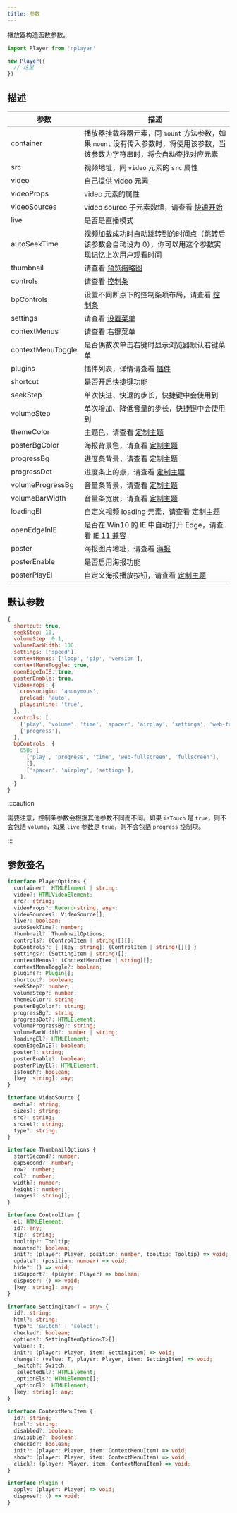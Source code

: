 ```yaml
---
title: 参数
---
```


播放器构造函数参数。

```js
import Player from 'nplayer'

new Player({
  // 这里
})
```

## 描述

| 参数 | 描述 |
| --- | --- |
| container | 播放器挂载容器元素，同 `mount` 方法参数，如果 `mount` 没有传入参数时，将使用该参数，当该参数为字符串时，将会自动查找对应元素 |
| src | 视频地址，同 `video` 元素的 `src` 属性 |
| video | 自己提供 video 元素 |
| videoProps | video 元素的属性 |
| videoSources| video source 子元素数组，请查看 [快速开始](getting-started.md) |
| live| 是否是直播模式 |
| autoSeekTime| 视频加载成功时自动跳转到的时间点（跳转后该参数会自动设为 0），你可以用这个参数实现记忆上次用户观看时间 |
| thumbnail | 请查看 [预览缩略图](thumbnail.md) |
| controls | 请查看 [控制条](control.md) |
| bpControls | 设置不同断点下的控制条项布局，请查看 [控制条](control.md) |
| settings | 请查看 [设置菜单](settings.md) |
| contextMenus | 请查看 [右键菜单](contextmenu.md) |
| contextMenuToggle | 是否偶数次单击右键时显示浏览器默认右键菜单 |
| plugins | 插件列表，详情请查看 [插件](plugin.md) |
| shortcut | 是否开启快捷键功能 |
| seekStep | 单次快进、快退的步长，快捷键中会使用到 |
| volumeStep | 单次增加、降低音量的步长，快捷键中会使用到 |
| themeColor | 主题色，请查看 [定制主题](theme.md) |
| posterBgColor | 海报背景色，请查看 [定制主题](theme.md) |
| progressBg | 进度条背景，请查看 [定制主题](theme.md) |
| progressDot | 进度条上的点，请查看 [定制主题](theme.md) |
| volumeProgressBg | 音量条背景，请查看 [定制主题](theme.md) |
| volumeBarWidth | 音量条宽度，请查看 [定制主题](theme.md) |
| loadingEl | 自定义视频 loading 元素，请查看 [定制主题](theme.md) |
| openEdgeInIE | 是否在 Win10 的 IE 中自动打开 Edge，请查看 [IE 11 兼容](ie11.md) |
| poster | 海报图片地址，请查看 [海报](poster.md) |
| posterEnable | 是否启用海报功能 |
| posterPlayEl | 自定义海报播放按钮，请查看 [定制主题](theme.md) |响应式布局](responsive.md) |

## 默认参数

```js
{
  shortcut: true,
  seekStep: 10,
  volumeStep: 0.1,
  volumeBarWidth: 100,
  settings: ['speed'],
  contextMenus: ['loop', 'pip', 'version'],
  contextMenuToggle: true,
  openEdgeInIE: true,
  posterEnable: true,
  videoProps: {
    crossorigin: 'anonymous',
    preload: 'auto',
    playsinline: 'true',
  },
  controls: [
    ['play', 'volume', 'time', 'spacer', 'airplay', 'settings', 'web-fullscreen', 'fullscreen'],
    ['progress'],
  ],
  bpControls: {
    650: [
      ['play', 'progress', 'time', 'web-fullscreen', 'fullscreen'],
      [],
      ['spacer', 'airplay', 'settings'],
    ],
  }
}
```

:::caution

需要注意，控制条参数会根据其他参数不同而不同。如果 `isTouch` 是 `true`，则不会包括 `volume`，如果 `live` 参数是 `true`，则不会包括 `progress` 控制项。

:::

## 参数签名

```typescript
interface PlayerOptions {
  container?: HTMLElement | string;
  video?: HTMLVideoElement;
  src?: string;
  videoProps?: Record<string, any>;
  videoSources?: VideoSource[];
  live?: boolean;
  autoSeekTime?: number;
  thumbnail?: ThumbnailOptions;
  controls?: (ControlItem | string)[][];
  bpControls?: { [key: string]: (ControlItem | string)[][] }
  settings?: (SettingItem | string)[];
  contextMenus?: (ContextMenuItem | string)[];
  contextMenuToggle?: boolean;
  plugins?: Plugin[];
  shortcut?: boolean;
  seekStep?: number;
  volumeStep?: number;
  themeColor?: string;
  posterBgColor?: string;
  progressBg?: string;
  progressDot?: HTMLElement;
  volumeProgressBg?: string;
  volumeBarWidth?: number | string;
  loadingEl?: HTMLElement;
  openEdgeInIE?: boolean;
  poster?: string;
  posterEnable?: boolean;
  posterPlayEl?: HTMLElement;
  isTouch?: boolean;
  [key: string]: any;
}

interface VideoSource {
  media?: string;
  sizes?: string;
  src?: string;
  srcset?: string;
  type?: string;
}

interface ThumbnailOptions {
  startSecond?: number;
  gapSecond?: number;
  row?: number;
  col?: number;
  width?: number;
  height?: number;
  images?: string[];
}

interface ControlItem {
  el: HTMLElement;
  id?: any;
  tip?: string;
  tooltip?: Tooltip;
  mounted?: boolean;
  init?: (player: Player, position: number, tooltip: Tooltip) => void;
  update?: (position: number) => void;
  hide?: () => void;
  isSupport?: (player: Player) => boolean;
  dispose?: () => void;
  [key: string]: any;
}

interface SettingItem<T = any> {
  id?: string;
  html?: string;
  type?: 'switch' | 'select';
  checked?: boolean;
  options?: SettingItemOption<T>[];
  value?: T;
  init?: (player: Player, item: SettingItem) => void;
  change?: (value: T, player: Player, item: SettingItem) => void;
  _switch?: Switch;
  _selectedEl?: HTMLElement;
  _optionEls?: HTMLElement[];
  _optionEl?: HTMLElement;
  [key: string]: any;
}

interface ContextMenuItem {
  id?: string;
  html?: string;
  disabled?: boolean;
  invisible?: boolean;
  checked?: boolean;
  init?: (player: Player, item: ContextMenuItem) => void;
  show?: (player: Player, item: ContextMenuItem) => void;
  click?: (player: Player, item: ContextMenuItem) => void;
}

interface Plugin {
  apply: (player: Player) => void;
  dispose?: () => void;
}
```
